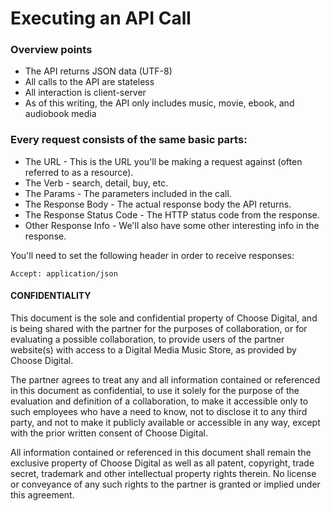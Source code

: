 # Executing an API Call

### Overview points
* The API returns JSON data (UTF-8)
* All calls to the API are stateless
* All interaction is client-server
* As of this writing, the API only includes music, movie, ebook, and audiobook media

### Every request consists of the same basic parts:

* The URL - This is the URL you'll be making a request against (often referred to as a resource).
* The Verb - search, detail, buy, etc.
* The Params - The parameters included in the call.
* The Response Body - The actual response body the API returns.
* The Response Status Code - The HTTP status code from the response.
* Other Response Info - We'll also have some other interesting info in the response.

You'll need to set the following header in order to receive responses:

```
Accept: application/json
```


#### CONFIDENTIALITY

This document is the sole and confidential property of Choose Digital, and is being shared with the partner for the purposes of collaboration, or for evaluating a possible collaboration, to provide users of the partner website(s) with access to a Digital Media Music Store, as provided by Choose Digital. 

The partner agrees to treat any and all information contained or referenced in this document as confidential, to use it solely for the purpose of the evaluation and definition of a collaboration, to make it accessible only to such employees who have a need to know, not to disclose it to any third party, and not to make it publicly available or accessible in any way, except with the prior written consent of Choose Digital.

All information contained or referenced in this document shall remain the exclusive property of Choose Digital as well as all patent, copyright, trade secret, trademark and other intellectual property rights therein. No license or conveyance of any such rights to the partner is granted or implied under this agreement.
